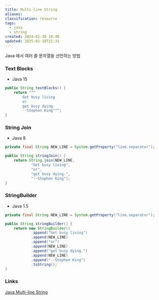 ```yaml
---
title: Multi-line String
aliases: 
classification: resource
tags:
  - java
  - string
created: 2024-01-30 10:40
updated: 2025-01-18T21:31
---
```

Java 에서 여러 줄 문자열을 선언하는 방법

### Text Blocks

- Java 15

```java
public String textBlocks() {
    return """
        Get busy living
        or
        get busy dying.
        --Stephen King""";
}
```

### String Join

- Java 8

```java
private final String NEW_LINE = System.getProperty("line.separator");

public String stringJoin() {  
    return String.join(NEW_LINE,  
            "Get busy living",  
            "or",  
            "get busy dying.",  
            "--Stephen King");  
}
```

### StringBuilder

- Java 1.5

```java
private final String NEW_LINE = System.getProperty("line.separator");

public String stringBuilder() {
    return new StringBuilder()
            .append("Get busy living")
            .append(NEW_LINE)
            .append("or")
            .append(NEW_LINE)
            .append("get busy dying.")
            .append(NEW_LINE)
            .append("--Stephen King")
            .toString();
}
```

### Links

[Java Multi-line String](https://www.baeldung.com/java-multiline-string)
